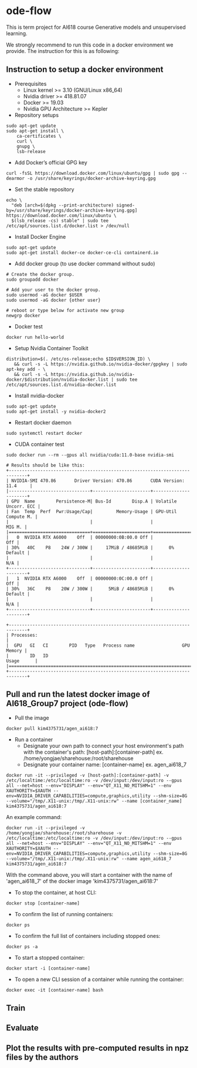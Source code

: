 # ode-flow
This is term project for AI618 course Generative models and unsupervised learning. 

We strongly recommend to run this code in a docker environment we provide. The instruction for this is as following:

## Instruction to setup a docker environment
- Prerequisites
    - Linux kernel >= 3.10 (GNU/Linux x86_64)
    - Nvidia driver >= 418.81.07
    - Docker >= 19.03
    - Nvidia GPU Architecture >= Kepler
- Repository setups
```
sudo apt-get update
sudo apt-get install \
    ca-certificates \
    curl \
    gnupg \
    lsb-release

```
- Add Docker’s official GPG key
```
curl -fsSL https://download.docker.com/linux/ubuntu/gpg | sudo gpg --dearmor -o /usr/share/keyrings/docker-archive-keyring.gpg
```
- Set the stable repository
```
echo \
  "deb [arch=$(dpkg --print-architecture) signed-by=/usr/share/keyrings/docker-archive-keyring.gpg] https://download.docker.com/linux/ubuntu \
  $(lsb_release -cs) stable" | sudo tee /etc/apt/sources.list.d/docker.list > /dev/null
```
- Install Docker Engine
```
sudo apt-get update
sudo apt-get install docker-ce docker-ce-cli containerd.io
```
- Add docker group (to use docker command without sudo)
```
# Create the docker group.
sudo groupadd docker

# Add your user to the docker group.
sudo usermod -aG docker $USER
sudo usermod -aG docker {other user}

# reboot or type below for activate new group
newgrp docker
```
- Docker test 
```
docker run hello-world
```
- Setup Nvidia Container Toolkit 
```
distribution=$(. /etc/os-release;echo $ID$VERSION_ID) \
   && curl -s -L https://nvidia.github.io/nvidia-docker/gpgkey | sudo apt-key add - \
   && curl -s -L https://nvidia.github.io/nvidia-docker/$distribution/nvidia-docker.list | sudo tee /etc/apt/sources.list.d/nvidia-docker.list
```
- Install nvidia-docker
```
sudo apt-get update
sudo apt-get install -y nvidia-docker2
```
- Restart docker daemon
```
sudo systemctl restart docker
```
- CUDA container test
```
sudo docker run --rm --gpus all nvidia/cuda:11.0-base nvidia-smi

# Results should be like this:
+-----------------------------------------------------------------------------+
| NVIDIA-SMI 470.86       Driver Version: 470.86       CUDA Version: 11.4     |
|-------------------------------+----------------------+----------------------+
| GPU  Name        Persistence-M| Bus-Id        Disp.A | Volatile Uncorr. ECC |
| Fan  Temp  Perf  Pwr:Usage/Cap|         Memory-Usage | GPU-Util  Compute M. |
|                               |                      |               MIG M. |
|===============================+======================+======================|
|   0  NVIDIA RTX A6000    Off  | 00000000:0B:00.0 Off |                  Off |
| 30%   40C    P8    24W / 300W |     17MiB / 48685MiB |      0%      Default |
|                               |                      |                  N/A |
+-------------------------------+----------------------+----------------------+
|   1  NVIDIA RTX A6000    Off  | 00000000:0C:00.0 Off |                  Off |
| 30%   36C    P8    20W / 300W |      5MiB / 48685MiB |      0%      Default |
|                               |                      |                  N/A |
+-------------------------------+----------------------+----------------------+
                                                                               
+-----------------------------------------------------------------------------+
| Processes:                                                                  |
|  GPU   GI   CI        PID   Type   Process name                  GPU Memory |
|        ID   ID                                                   Usage      |
|=============================================================================|
+-----------------------------------------------------------------------------+
```


## Pull and run the latest docker image of AI618_Group7 project (ode-flow)
- Pull the image
```
docker pull kim4375731/agen_ai618:7
```
- Run a container
    - Designate your own path to connect your host environment's path with the container's path: [host-path]:[container-path]
    ex. /home/yongjae/sharehouse:/root/sharehouse
    - Designate your container name: [container-name]
    ex. agen_ai618_7
```
docker run -it --privileged -v [host-path]:[container-path] -v /etc/localtime:/etc/localtime:ro -v /dev/input:/dev/input:ro --gpus all --net=host --env="DISPLAY" --env="QT_X11_NO_MITSHM=1" --env XAUTHORITY=$XAUTH --env=NVIDIA_DRIVER_CAPABILITIES=compute,graphics,utility --shm-size=8G --volume="/tmp/.X11-unix:/tmp/.X11-unix:rw" --name [container_name] kim4375731/agen_ai618:7
```
An example command:
```
docker run -it --privileged -v /home/yongjae/sharehouse:/root/sharehouse -v /etc/localtime:/etc/localtime:ro -v /dev/input:/dev/input:ro --gpus all --net=host --env="DISPLAY" --env="QT_X11_NO_MITSHM=1" --env XAUTHORITY=$XAUTH --env=NVIDIA_DRIVER_CAPABILITIES=compute,graphics,utility --shm-size=8G --volume="/tmp/.X11-unix:/tmp/.X11-unix:rw" --name agen_ai618_7 kim4375731/agen_ai618:7
```
With the command above, you will start a container with the name of 'agen_ai618_7' of the docker image 'kim4375731/agen_ai618:7'

- To stop the container, at host CLI:
```
docker stop [container-name]
```
- To confirm the list of running containers:
```
docker ps
```
- To confirm the full list of containers including stopped ones:
```
docker ps -a
```
- To start a stopped container: 
```
docker start -i [container-name]
```
- To open a new CLI session of a container while running the container:
```
docker exec -it [container-name] bash
```

## Train
## Evaluate
## Plot the results with pre-computed results in npz files by the authors
